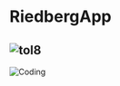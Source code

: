 # RiedbergApp

## ![tol8](https://github.com/your-username/your-repo-name/raw/main/path-to-your-image.gif)
<div >
    <img alt="Coding" src="https://github.com/your-username/your-repo-name/raw/main/path-to-your-image.gif">
</div>
